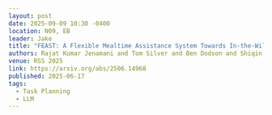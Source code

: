 ```yaml
---
layout: post
date: 2025-09-09 10:30 -0400
location: N09, EB
leader: Jake
title: "FEAST: A Flexible Mealtime Assistance System Towards In-the-Wild Personalization"
authors: Rajat Kumar Jenamani and Tom Silver and Ben Dodson and Shiqin Tong and Anthony Song and Yuting Yang and Ziang Liu and Benjamin Howe and Aimee Whitneck and Tapomayukh Bhattacharjee
venue: RSS 2025
link: https://arxiv.org/abs/2506.14968
published: 2025-06-17
tags:
  - Task Planning
  - LLM
---
```

